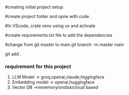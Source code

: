 #creating initial project setup

#create project folder and opne with code .

#In VScode, crate venv using uv and activate

#create requirements.txt file to add the dependencies

#change from git master to main
git branch -m master main     

git add .

### requirement for this project ###
1. LLM Model -> groq,openai,claude,higgingface
2. Embedding model -> openai,huggingface
3. Vector DB ->inmemory/ondisk/cloud based

